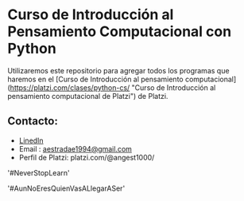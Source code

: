 # Curso de Introducción al Pensamiento Computacional con Python
Utilizaremos este repositorio para agregar todos los programas que haremos en el [Curso de Introducción al pensamiento computacional] (https://platzi.com/clases/python-cs/ "Curso de Introducción al pensamiento computacional de Platzi") de Platzi.

## Contacto:
- [LinedIn](https://www.linkedin.com/in/angel-armando-estrada-engallo-6a9639169/ "LinedIn")
- Email : aestradae1994@gmail.com
- Perfil de Platzi: platzi.com/@angest1000/


'#NeverStopLearn'


'#AunNoEresQuienVasALlegarASer'
